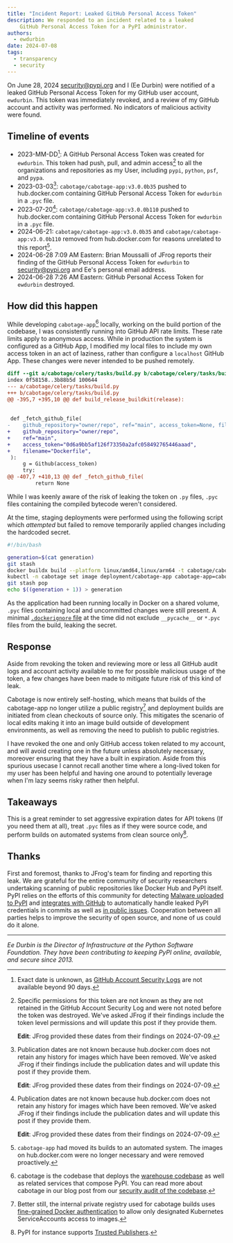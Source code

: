 ```yaml
---
title: "Incident Report: Leaked GitHub Personal Access Token"
description: We responded to an incident related to a leaked
    GitHub Personal Access Token for a PyPI administrator.
authors:
  - ewdurbin
date: 2024-07-08
tags:
  - transparency
  - security
---
```


On June 28, 2024 security@pypi.org and I (Ee Durbin) were notified of
a leaked GitHub Personal Access Token for my GitHub user account, `ewdurbin`.
This token was immediately revoked,
and a review of my GitHub account and activity was performed.
No indicators of malicious activity were found.

<!-- more -->

## Timeline of events

- 2023-MM-DD[^1]:
    A GitHub Personal Access Token was created for `ewdurbin`.
    This token had push, pull, and admin access[^2]
    to all the organizations and repositories as my User,
    including `pypi`, `python`, `psf`, and `pypa`.
- 2023-03-03[^3]:
    `cabotage/cabotage-app:v3.0.0b35` pushed to hub.docker.com
    containing GitHub Personal Access Token for `ewdurbin` in a `.pyc` file.
- 2023-07-20[^3]:
    `cabotage/cabotage-app:v3.0.0b110` pushed to hub.docker.com
    containing GitHub Personal Access Token for `ewdurbin` in a `.pyc` file.
- 2024-06-21:
    `cabotage/cabotage-app:v3.0.0b35` and `cabotage/cabotage-app:v3.0.0b110`
    removed from hub.docker.com for reasons unrelated to this report[^4].
- 2024-06-28 7:09 AM Eastern:
    Brian Moussalli of JFrog reports their finding of the
    GitHub Personal Access Token for `ewdurbin` to security@pypi.org and Ee's
    personal email address.
- 2024-06-28 7:26 AM Eastern:
    GitHub Personal Access Token for `ewdurbin` destroyed.

## How did this happen

While developing `cabotage-app`[^5] locally, working on the build portion
of the codebase, I was consistently running into GitHub API rate limits.
These rate limits apply to anonymous access. While in production the system
is configured as a GitHub App, I modified my local files to include my own access
token in an act of laziness, rather than configure a `localhost` GitHub App.
These changes were never intended to be pushed remotely.

```diff
diff --git a/cabotage/celery/tasks/build.py b/cabotage/celery/tasks/build.py
index 0f58158..3b88b5d 100644
--- a/cabotage/celery/tasks/build.py
+++ b/cabotage/celery/tasks/build.py
@@ -395,7 +395,10 @@ def build_release_buildkit(release):
 
 
 def _fetch_github_file(
-    github_repository="owner/repo", ref="main", access_token=None, filename="Dockerfile"
+    github_repository="owner/repo",
+    ref="main",
+    access_token="0d6a9bb5af126f73350a2afc058492765446aaad",
+    filename="Dockerfile",
 ):
     g = Github(access_token)
     try:
@@ -407,7 +410,13 @@ def _fetch_github_file(
         return None
```

While I was keenly aware of the risk of leaking the token on `.py` files, `.pyc`
files containing the compiled bytecode weren't considered.

At the time, staging deployments were performed using the following script which
_attempted_ but failed to remove temporarily applied changes including the
hardcoded secret.

```bash
#!/bin/bash

generation=$(cat generation)
git stash
docker buildx build --platform linux/amd64,linux/arm64 -t cabotage/cabotage-app:v3.0.0b${generation} --push .
kubectl -n cabotage set image deployment/cabotage-app cabotage-app=cabotage/cabotage-app:v3.0.0b${generation} cabotage-app-worker=cabotage/cabotage-app:v3.0.0b${generation} cabotage-app-beat=cabotage/cabotage-app:v3.0.0b${generation}
git stash pop
echo $((generation + 1)) > generation
```

As the application had been running locally in Docker on a shared volume,
`.pyc` files containing local and uncommitted changes were still present.
A minimal [`.dockerignore` file](https://github.com/cabotage/cabotage-app/blob/c412d71b6b0ad45b7cd55d41800bf75bb0e0ea9f/.dockerignore)
at the time did not exclude `__pycache__` or `*.pyc` files from the build,
leaking the secret.

## Response

Aside from revoking the token and reviewing more or less all GitHub audit logs
and account activity available to me for possible malicious usage of the token,
a few changes have been made to mitigate future risk of this kind of leak.

Cabotage is now entirely self-hosting, which means that builds of the cabotage-app
no longer utilize a public registry[^6] and deployment builds are initiated from
clean checkouts of source only.
This mitigates the scenario of local edits making it into an image build outside
of development environments,
as well as removing the need to publish to public registries.

I have revoked the one and only GitHub access token related to my account,
and will avoid creating one in the future unless absolutely necessary,
moreover ensuring that they have a built in expiration.
Aside from this spurious usecase I cannot recall another time where a long-lived
token for my user has been helpful and having one around to potentially
leverage when I'm lazy seems risky rather then helpful.

## Takeaways

This is a great reminder
to set aggressive expiration dates for API tokens (If you need them at all),
treat `.pyc` files as if they were source code,
and perform builds on automated systems from clean source only[^7].

## Thanks

First and foremost, thanks to JFrog's team for finding and reporting this leak.
We are grateful for the entire community of security researchers
undertaking scanning of public repositories like Docker Hub and PyPI itself.
PyPI relies on the efforts of this community for detecting
[Malware uploaded to PyPI](/posts/2024-03-06-malware-reporting-evolved/)
and
[integrates with GitHub](https://github.blog/changelog/2021-03-22-the-python-package-index-is-now-a-github-secret-scanning-integrator/)
to automatically handle leaked PyPI credentials in commits as well as
[in public issues](/posts/2023-08-17-github-token-scanning-for-public-repos/).
Cooperation between all parties helps to improve the security of open source,
and none of us could do it alone.

---

_Ee Durbin is the Director of Infrastructure at
the Python Software Foundation.
They have been contributing to keeping PyPI online, available, and
secure since 2013._


[^1]:
    Exact date is unknown, as
    [GitHub Account Security Logs](https://docs.github.com/en/authentication/keeping-your-account-and-data-secure/reviewing-your-security-log#accessing-your-security-log)
    are not available beyond 90 days.
[^2]:
    Specific permissions for this token are not known as they are not retained
    in the GitHub Account Security Log
    and were not noted before the token was destroyed.
    We've asked JFrog if their findings include the token level permissions
    and will update this post if they provide them.
    
    **Edit**: JFrog provided these dates from their findings on 2024-07-09.
[^3]:
    Publication dates are not known because hub.docker.com does not retain any
    history for images which have been removed.
    We've asked JFrog if their findings include the publication dates
    and will update this post if they provide them.
    
    **Edit**: JFrog provided these dates from their findings on 2024-07-09.
[^4]:
    `cabotage-app` had moved its builds to an automated system. The images on
    hub.docker.com were no longer necessary and were removed proactively.
[^5]:
    cabotage is the codebase that deploys the
    [warehouse codebase](https://github.com/pypi/warehouse)
    as well as related services that compose PyPI.
    You can read more about cabotage in our blog post from our
    [security audit of the codebase](/posts/2023-11-14-3-security-audit-remediation-cabotage/).
[^6]:
    Better still, the internal private registry used for cabotage builds uses
    [fine-grained Docker authentication](https://github.com/cabotage/cabotage-app/blob/0c960f9a6683d0ced7a3be7a757edf87aff5695b/cabotage/server/models/projects.py#L586-L601)
    to allow only designated Kubernetes ServiceAccounts access to images.
[^7]:
    PyPI for instance supports
    [Trusted Publishers](https://docs.pypi.org/trusted-publishers/).

